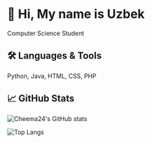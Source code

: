 # 👋 Hi, My name is Uzbek
Computer Science Student

## 🛠️ Languages & Tools
Python, Java, HTML, CSS, PHP

## 📈 GitHub Stats

![Cheema24's GitHub stats](https://github-readme-stats.vercel.app/api?username=Cheema24&show_icons=true&count_private=true&theme=radical&include_all_commits=true&commits_year=2025)

![Top Langs](https://github-readme-stats.vercel.app/api/top-langs/?username=Cheema24&layout=compact&langs_count=10&theme=radical)





